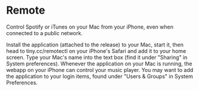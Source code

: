 Remote
======
Control Spotify or iTunes on your Mac from your iPhone, even when connected to a public network.

Install the application (attached to the release) to your Mac, start it, then head to tiny.cc/remotectl on your iPhone's Safari and add it to your home screen. Type your Mac's name into the text box (find it under "Sharing" in System preferences). Whenever the application on your Mac is running, the webapp on your iPhone can control your music player. You may want to add the application to your login items, found under "Users & Groups" in System Preferences.
